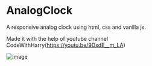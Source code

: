 # AnalogClock
A responsive analog clock using html, css and vanilla js.

Made it with the help of youtube channel CodeWithHarry(https://youtu.be/9DxdE__m_LA)


![image](https://user-images.githubusercontent.com/31698474/129485083-4cf21865-a8cd-4ea7-b483-072221131495.png)

